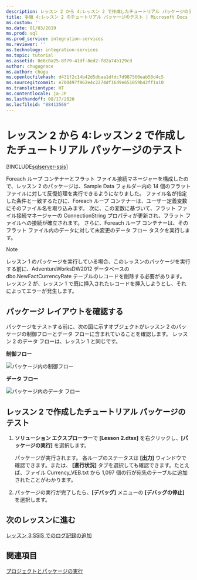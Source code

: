 ```yaml
---
description: レッスン 2 から 4:レッスン 2 で作成したチュートリアル パッケージのテスト
title: 手順 4:レッスン 2 のチュートリアル パッケージのテスト | Microsoft Docs
ms.custom: ''
ms.date: 01/03/2019
ms.prod: sql
ms.prod_service: integration-services
ms.reviewer: ''
ms.technology: integration-services
ms.topic: tutorial
ms.assetid: 0e8c0a25-8f79-41df-8ed2-f82a74b129cd
author: chugugrace
ms.author: chugu
ms.openlocfilehash: d431f2c14b42d5dbaa1dfdc7d987560eab58d4c5
ms.sourcegitcommit: e700497f962e4c2274df16d9e651059b42ff1a10
ms.translationtype: HT
ms.contentlocale: ja-JP
ms.lasthandoff: 08/17/2020
ms.locfileid: "88413568"
---
```

# <a name="lesson-2-4-test-the-lesson-2-tutorial-package"></a>レッスン 2 から 4:レッスン 2 で作成したチュートリアル パッケージのテスト

[!INCLUDE[sqlserver-ssis](../includes/applies-to-version/sqlserver-ssis.md)]



Foreach ループ コンテナーとフラット ファイル接続マネージャーを構成したので、レッスン 2 のパッケージは、Sample Data フォルダー内の 14 個のフラット ファイルに対して反復処理を実行できるようになりました。 ファイル名が指定した条件と一致するたびに、Foreach ループ コンテナーは、ユーザー定義変数にそのファイル名を取り込みます。 次に、この変数に基づいて、フラット ファイル接続マネージャーの ConnectionString プロパティが更新され、フラット ファイルへの接続が確立されます。 さらに、Foreach ループ コンテナーは、そのフラット ファイル内のデータに対して未変更のデータ フロー タスクを実行します。  
  
> [!NOTE]  
> レッスン 1 のパッケージを実行している場合、このレッスンのパッケージを実行する前に、AdventureWorksDW2012 データベースの dbo.NewFactCurrencyRate テーブルのレコードを削除する必要があります。 レッスン 2 が、レッスン 1 で既に挿入されたレコードを挿入しようとし、それによってエラーが発生します。  
  
## <a name="check-the-package-layout"></a>パッケージ レイアウトを確認する  
パッケージをテストする前に、次の図に示すオブジェクトがレッスン 2 のパッケージの制御フローとデータ フローに含まれていることを確認します。 レッスン 2 のデータ フローは、レッスン 1 と同じです。  
  
**制御フロー**  
  
![パッケージ内の制御フロー](../integration-services/media/task4lesson2control.gif "パッケージ内の制御フロー")  
  
**データ フロー**  
  
![パッケージ内のデータ フロー](../integration-services/media/task9lesson1data.gif "パッケージ内のデータ フロー")  
  
## <a name="test-the-lesson-2-tutorial-package"></a>レッスン 2 で作成したチュートリアル パッケージのテスト  
  
1.  **ソリューション エクスプローラー**で **[Lesson 2.dtsx]** を右クリックし、**[パッケージの実行]** を選択します。  
  
    パッケージが実行されます。 各ループのステータスは **[出力]** ウィンドウで確認できます。または、 **[進行状況]** タブを選択しても確認できます。たとえば、ファイル Currency_VEB.txt から 1,097 個の行が宛先のテーブルに追加されたことがわかります。  
  
2.  パッケージの実行が完了したら、**[デバッグ]** メニューの **[デバッグの停止]** を選択します。  
  
## <a name="go-to-next-lesson"></a>次のレッスンに進む  
[レッスン 3:SSIS でのログ記録の追加](../integration-services/lesson-3-add-logging-with-ssis.md)  
  
## <a name="see-also"></a>関連項目  
[プロジェクトとパッケージの実行](../integration-services/packages/deploy-integration-services-ssis-projects-and-packages.md)  
  
  
  

